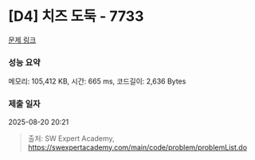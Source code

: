 # [D4] 치즈 도둑 - 7733 

[문제 링크](https://swexpertacademy.com/main/code/problem/problemDetail.do?contestProbId=AWrDOdQqRCUDFARG) 

### 성능 요약

메모리: 105,412 KB, 시간: 665 ms, 코드길이: 2,636 Bytes

### 제출 일자

2025-08-20 20:21



> 출처: SW Expert Academy, https://swexpertacademy.com/main/code/problem/problemList.do